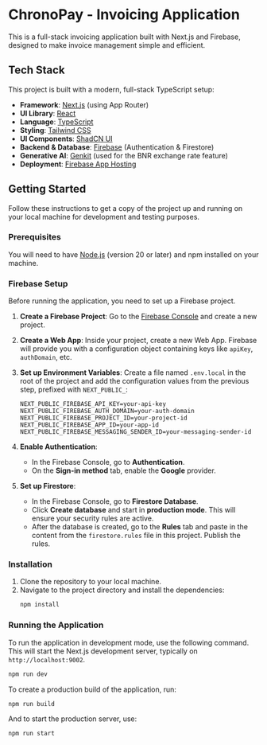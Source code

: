 # ChronoPay - Invoicing Application

This is a full-stack invoicing application built with Next.js and Firebase, designed to make invoice management simple and efficient.

## Tech Stack

This project is built with a modern, full-stack TypeScript setup:

- **Framework**: [Next.js](https://nextjs.org/) (using App Router)
- **UI Library**: [React](https://react.dev/)
- **Language**: [TypeScript](https://www.typescriptlang.org/)
- **Styling**: [Tailwind CSS](https://tailwindcss.com/)
- **UI Components**: [ShadCN UI](https://ui.shadcn.com/)
- **Backend & Database**: [Firebase](https://firebase.google.com/) (Authentication & Firestore)
- **Generative AI**: [Genkit](https://firebase.google.com/docs/genkit) (used for the BNR exchange rate feature)
- **Deployment**: [Firebase App Hosting](https://firebase.google.com/docs/app-hosting)

## Getting Started

Follow these instructions to get a copy of the project up and running on your local machine for development and testing purposes.

### Prerequisites

You will need to have [Node.js](https://nodejs.org/) (version 20 or later) and npm installed on your machine.

### Firebase Setup

Before running the application, you need to set up a Firebase project.

1.  **Create a Firebase Project**: Go to the [Firebase Console](https://console.firebase.google.com/) and create a new project.

2.  **Create a Web App**: Inside your project, create a new Web App. Firebase will provide you with a configuration object containing keys like `apiKey`, `authDomain`, etc.

3.  **Set up Environment Variables**: Create a file named `.env.local` in the root of the project and add the configuration values from the previous step, prefixed with `NEXT_PUBLIC_`:
    ```
    NEXT_PUBLIC_FIREBASE_API_KEY=your-api-key
    NEXT_PUBLIC_FIREBASE_AUTH_DOMAIN=your-auth-domain
    NEXT_PUBLIC_FIREBASE_PROJECT_ID=your-project-id
    NEXT_PUBLIC_FIREBASE_APP_ID=your-app-id
    NEXT_PUBLIC_FIREBASE_MESSAGING_SENDER_ID=your-messaging-sender-id
    ```

4.  **Enable Authentication**:
    - In the Firebase Console, go to **Authentication**.
    - On the **Sign-in method** tab, enable the **Google** provider.

5.  **Set up Firestore**:
    - In the Firebase Console, go to **Firestore Database**.
    - Click **Create database** and start in **production mode**. This will ensure your security rules are active.
    - After the database is created, go to the **Rules** tab and paste in the content from the `firestore.rules` file in this project. Publish the rules.

### Installation

1.  Clone the repository to your local machine.
2.  Navigate to the project directory and install the dependencies:
    ```bash
    npm install
    ```

### Running the Application

To run the application in development mode, use the following command. This will start the Next.js development server, typically on `http://localhost:9002`.

```bash
npm run dev
```

To create a production build of the application, run:

```bash
npm run build
```

And to start the production server, use:

```bash
npm run start
```
